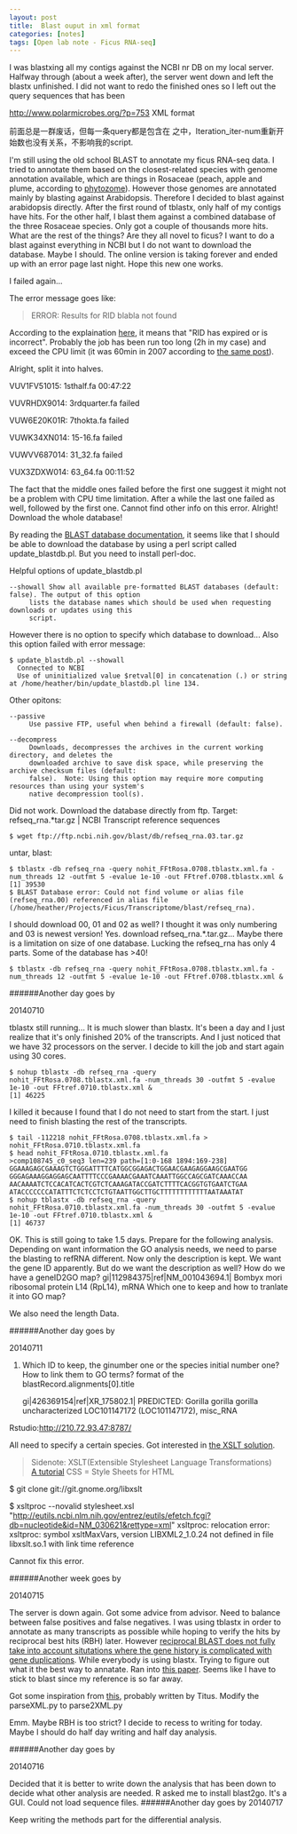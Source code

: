 ```yaml
---
layout: post
title:  Blast ouput in xml format
categories: [notes]
tags: [Open lab note - Ficus RNA-seq]
---
```



I was blastxing all my contigs against the NCBI nr DB on my local server. Halfway through (about a week after), the server went down and left the blastx unfinished. I did not want to redo the finished ones so I left out the query sequences that has been 

http://www.polarmicrobes.org/?p=753
XML format

前面总是一群废话，但每一条query都是包含在
<iteration>
</iteration>
之中，Iteration_iter-num重新开始数也没有关系，不影响我的script.

I'm still using the old school BLAST to annotate my ficus RNA-seq data. I tried to annotate them based on the closest-related species with genome annotation available, which are things in Rosaceae (peach, apple and plume, according to [phytozome](http://phytozome.jgi.doe.gov)). However those genomes are annotated mainly by blasting against Arabidopsis. Therefore I decided to blast against arabidopsis directly. After the first round of tblastx, only half of my contigs have hits. For the other half, I blast them against a combined database of the three Rosaceae species. Only got a couple of thousands more hits. What are the rest of the things? Are they all novel to ficus? I want to do a blast against everything in NCBI but I do not want to download the database. Maybe I should. The online version is taking forever and ended up with an error page last night. Hope this new one works.

I failed again...

The error message goes like: 
>ERROR: Results for RID blabla not found 	

According to the explaination [here](http://www.ncbi.nlm.nih.gov/staff/tao/URLAPI/new/node99.html), it means that "RID has expired or is incorrect". Probably the job has been run too long (2h in my case) and exceed the CPU limit (it was 60min in 2007 according to [the same post](http://www.ncbi.nlm.nih.gov/staff/tao/URLAPI/new/node99.html)).

Alright, split it into halves. 


VUV1FV51015: 1sthalf.fa 00:47:22

VUVRHDX9014: 3rdquarter.fa failed

VUW6E20K01R: 7thokta.fa failed

VUWK34XN014: 15-16.fa failed

VUWVV687014: 31_32.fa failed

VUX3ZDXW014: 63_64.fa 00:11:52


The fact that the middle ones failed before the first one suggest it might not be a problem with CPU time limitation. After a while the last one failed as well, followed by the first one. Cannot find other info on this error. Alright! Download the whole database!

By reading the [BLAST database documentation](ftp://ftp.ncbi.nlm.nih.gov/blast/documents/blastdb.html), it seems like that I should be able to download the database by using a perl script called update_blastdb.pl. But you need to install perl-doc. 

Helpful options of update_blastdb.pl

	--showall Show all available pre-formatted BLAST databases (default: false). The output of this option
         lists the database names which should be used when requesting downloads or updates using this
         script. 
   However there is no option to specify which database to download... Also this option failed with error message:
         
    $ update_blastdb.pl --showall
	  Connected to NCBI
	  Use of uninitialized value $retval[0] in concatenation (.) or string at /home/heather/bin/update_blastdb.pl line 134.
	
Other opitons:
		         
	--passive
         Use passive FTP, useful when behind a firewall (default: false).
         
	--decompress
         Downloads, decompresses the archives in the current working directory, and deletes the
         downloaded archive to save disk space, while preserving the archive checksum files (default:
         false).  Note: Using this option may require more computing resources than using your system's
         native decompression tool(s).

Did not work. Download the database directly from ftp. Target:
refseq_rna.*tar.gz     | NCBI Transcript reference sequences

	$ wget ftp://ftp.ncbi.nih.gov/blast/db/refseq_rna.03.tar.gz
	
untar, blast:

	$ tblastx -db refseq_rna -query nohit_FFtRosa.0708.tblastx.xml.fa -num_threads 12 -outfmt 5 -evalue 1e-10 -out FFtref.0708.tblastx.xml &
	[1] 39530
	$ BLAST Database error: Could not find volume or alias file (refseq_rna.00) referenced in alias file (/home/heather/Projects/Ficus/Transcriptome/blast/refseq_rna).
	
I should download 00, 01 and 02 as well? I thought it was only numbering and 03 is newest version! 
Yes. download refseq_rna.*.tar.gz... Maybe there is a limitation on size of one database. Lucking the refseq_rna has only 4 parts. Some of the database has >40!

	$ tblastx -db refseq_rna -query nohit_FFtRosa.0708.tblastx.xml.fa -num_threads 12 -outfmt 5 -evalue 1e-10 -out FFtref.0708.tblastx.xml &
	
######Another day goes by

20140710

tblastx still running... It is much slower than blastx.
It's been a day and I just realize that it's only finished 20% of the transcripts. And I just noticed that we have 32 processors on the server. I decide to kill the job and start again using 30 cores. 

	$ nohup tblastx -db refseq_rna -query nohit_FFtRosa.0708.tblastx.xml.fa -num_threads 30 -outfmt 5 -evalue 1e-10 -out FFtref.0710.tblastx.xml &
	[1] 46225
	
I killed it because I found that I do not need to start from the start. I just need to finish blasting the rest of the transcripts.

	$ tail -112218 nohit_FFtRosa.0708.tblastx.xml.fa > nohit_FFtRosa.0710.tblastx.xml.fa 
	$ head nohit_FFtRosa.0710.tblastx.xml.fa 
	>comp108745_c0_seq3 len=239 path=[1:0-168 1894:169-238]
	GGAAAGAGCGAAAGTCTGGGATTTTCATGGCGGAGACTGGAACGAAGAGGAAGCGAATGG
	GGGAGAAAGGAGGAGCAATTTTCCCGAAAACGAAATCAAATTGGCCAGCGATCAAACCAA
	AACAAAATCTCCACATCACTCGTCTCAAAGATACCGATCTTTTCACGGTGTGAATCTGAA
	ATACCCCCCCATATTTCTCTCCTCTGTAATTGGCTTGCTTTTTTTTTTTTAATAAATAT
	$ nohup tblastx -db refseq_rna -query nohit_FFtRosa.0710.tblastx.xml.fa -num_threads 30 -outfmt 5 -evalue 1e-10 -out FFtref.0710.tblastx.xml &
	[1] 46737

OK. This is still going to take 1.5 days. Prepare for the following analysis.
Depending on want information the GO analysis needs, we need to parse the blasting to refRNA different. Now only the description is kept. We want the gene ID apparently. But do we want the description as well? How do we have a geneID2GO map? 
gi|112984375|ref|NM_001043694.1| Bombyx mori ribosomal protein L14 (RpL14), mRNA
Which one to keep and how to tranlate it into GO map?

We also need the length Data.

	
######Another day goes by

20140711
1. Which ID to keep, the ginumber one or the species initial number one? How to link them to GO terms?
	format of the blastRecord.alignments[0].title
				
	gi|426369154|ref|XR_175802.1| PREDICTED: Gorilla gorilla gorilla uncharacterized LOC101147172 (LOC101147172), misc_RNA

Rstudio:http://210.72.93.47:8787/

All need to specify a certain species. Got interested in [the XSLT solution](https://www.biostars.org/p/1226/).

>Sidenote:
XSLT(Extensible Stylesheet Language Transformations)  
[A tutorial](http://www.w3schools.com/xsl/)
CSS = Style Sheets for HTML

$ git clone git://git.gnome.org/libxslt

$ xsltproc --novalid stylesheet.xsl "http://eutils.ncbi.nlm.nih.gov/entrez/eutils/efetch.fcgi?db=nucleotide&id=NM_030621&rettype=xml"
xsltproc: relocation error: xsltproc: symbol xsltMaxVars, version LIBXML2_1.0.24 not defined in file libxslt.so.1 with link time reference

Cannot fix this error. 

######Another week goes by

20140715

The server is down again. Got some advice from advisor. Need to balance between false positives and false negatives. I was using tblastx in order to annotate as many transcripts as possible while hoping to verify the hits by reciprocal best hits (RBH) later. However [reciprocal BLAST does not fully take into account situtations where the gene history is complicated with gene duplications](http://www.flyrnai.org/RNAi_orthology.html). While everybody is using blastx. Trying to figure out what it the best way to annatate. Ran into [this paper](http://www.plosone.org/article/info%3Adoi%2F10.1371%2Fjournal.pone.0101850). Seems like I have to stick to blast since my reference is so far away.

Got some inspiration from [this](http://ged.msu.edu/angus/tutorials/reciprocal-blast.html), probably written by Titus. Modify the parseXML.py to parse2XML.py

Emm. Maybe RBH is too strict? I decide to recess to writing for today. Maybe I should do half day writing and half day analysis.

######Another day goes by

20140716

Decided that it is better to write down the analysis that has been down to decide what other analysis are needed.
R asked me to install blast2go. It's a GUI. Could not load sequence files.
######Another day goes by
20140717

Keep writing the methods part for the differential analysis.

